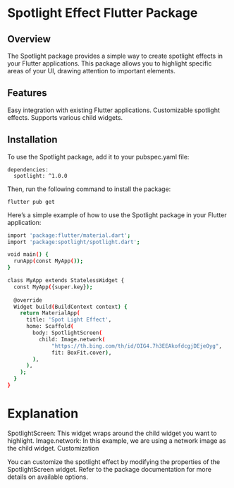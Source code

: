
# Spotlight Effect Flutter Package

## Overview

The Spotlight package provides a simple way to create spotlight effects in your Flutter applications. This package allows you to highlight specific areas of your UI, drawing attention to important elements.

## Features

Easy integration with existing Flutter applications.
Customizable spotlight effects.
Supports various child widgets.

## Installation

To use the Spotlight package, add it to your pubspec.yaml file:

```
dependencies:
  spotlight: ^1.0.0
```
Then, run the following command to install the package:
```
flutter pub get
```
Here’s a simple example of how to use the Spotlight package in your Flutter application:
```bash
import 'package:flutter/material.dart';
import 'package:spotlight/spotlight.dart';

void main() {
  runApp(const MyApp());
}
```
```bash
class MyApp extends StatelessWidget {
  const MyApp({super.key});
  
  @override
  Widget build(BuildContext context) {
    return MaterialApp(
      title: 'Spot Light Effect',
      home: Scaffold(
        body: SpotlightScreen(
          child: Image.network(
              "https://th.bing.com/th/id/OIG4.7h3EEAkofdcgjDEjeOyg",
              fit: BoxFit.cover),
        ),
      ),
    );
  }
}
```
# Explanation

SpotlightScreen: This widget wraps around the child widget you want to highlight.
Image.network: In this example, we are using a network image as the child widget.
Customization

You can customize the spotlight effect by modifying the properties of the SpotlightScreen widget. Refer to the package documentation for more details on available options.
<!-- 
# Contributing

Contributions are welcome! If you have suggestions or improvements, please create a pull request or open an issue. 
-->

<!-- # License -->
<!-- 
MIT License

Copyright (c) 2025 Nikhil-ig

Permission is hereby granted, free of charge, to any person obtaining a copy
of this software and associated documentation files (the "Software"), to deal
in the Software without restriction, including without limitation the rights
to use, copy, modify, merge, publish, distribute, sublicense, and/or sell
copies of the Software, and to permit persons to whom the Software is
furnished to do so, subject to the following conditions:

The above copyright notice and this permission notice shall be included in all
copies or substantial portions of the Software.

THE SOFTWARE IS PROVIDED "AS IS", WITHOUT WARRANTY OF ANY KIND, EXPRESS OR
IMPLIED, INCLUDING BUT NOT LIMITED TO THE WARRANTIES OF MERCHANTABILITY,
FITNESS FOR A PARTICULAR PURPOSE AND NONINFRINGEMENT. IN NO EVENT SHALL THE
AUTHORS OR COPYRIGHT HOLDERS BE LIABLE FOR ANY CLAIM, DAMAGES OR OTHER
LIABILITY, WHETHER IN AN ACTION OF CONTRACT, TORT OR OTHERWISE, ARISING FROM,
OUT OF OR IN CONNECTION WITH THE SOFTWARE OR THE USE OR OTHER DEALINGS IN THE
SOFTWARE. -->


<!-- # Contact

For any inquiries or support, please reach out to the package maintainer at [your-email@example.com]. 